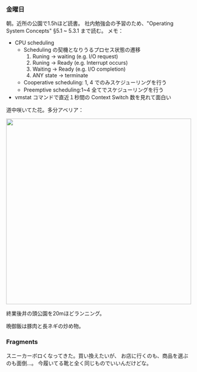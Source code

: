 ### 金曜日

朝。近所の公園で1.5hほど読書。
社内勉強会の予習のため、"Operating System Concepts" §5.1 ~ 5.3.1 まで読む。
メモ：

- CPU scheduling
    - Scheduling の契機となりうるプロセス状態の遷移
        1. Runing -> waiting (e.g. I/O request)
        1. Runing -> Ready (e.g. Interrupt occurs)
        1. Waiting -> Ready (e.g. I/O completion)
        1. ANY state -> terminate
    - Cooperative scheduling: 1, 4 でのみスケジューリングを行う
    - Preemptive scheduling:1~4 全てでスケジューリングを行う
- vmstat コマンドで直近１秒間の Context Switch 数を見れて面白い

道中咲いてた花。多分アベリア：

<img src="https://i.imgur.com/BkX4I8O.jpg" width="500">

終業後井の頭公園を20mほどランニング。

晩御飯は豚肉と長ネギの炒め物。

### Fragments

スニーカーボロくなってきた。買い換えたいが、
お店に行くのも、商品を選ぶのも面倒...。
今履いてる靴と全く同じものでいいんだけどな。
